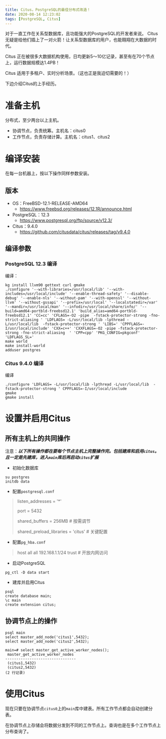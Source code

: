 ```yaml
---
title: Citus，PostgreSQL的最佳分布式改造！
date: 2020-08-14 12:23:02
tags: [PostgreSQL, Citus]
---
```


对于一直工作在关系型数据库，且功能强大的PostgreSQL的开发者来说。
Citus 无疑是给他们插上了一对火箭！让关系型数据库的用户，也能翱翔在大数据的时代。

Citus 正在被很多大数据机构使用，日均更新5～10亿记录，甚至有在70个节点上，运行数据规模达1.4PB！

Citus 适用于多租户、实时分析场景。（这也正是我迫切需要的！）

下边介绍Citus的上手经历。

# 准备主机
分布式，至少两台以上主机。
- 协调节点，负责统筹。主机名：citus0
- 工作节点，负责存储计算。主机名：citus1、citus2

# 编译安装
在每一台机器上，按以下操作同样参数安装。
## 版本
- OS：FreeBSD-12.1-RELEASE-AMD64
    - https://www.freebsd.org/releases/12.1R/announce.html
- PostgreSQL：12.3
    - https://www.postgresql.org/ftp/source/v12.3/
- Citus：9.4.0
    - https://github.com/citusdata/citus/releases/tag/v9.4.0

## 编译参数
### PostgreSQL 12.3 编译
编译：
```shell script
kg install llvm90 gettext curl gmake
./configure '--with-libraries=/usr/local/lib' '--with-includes=/usr/local/include' '--enable-thread-safety' '--disable-debug' '--enable-nls' '--without-pam' '--with-openssl' '--without-llvm' '--without-gssapi' '--prefix=/usr/local' '--localstatedir=/var' '--mandir=/usr/local/man' '--infodir=/usr/local/share/info/' '--build=amd64-portbld-freebsd12.1' 'build_alias=amd64-portbld-freebsd12.1' 'CC=cc' 'CFLAGS=-O2 -pipe  -fstack-protector-strong -fno-strict-aliasing ' 'LDFLAGS= -L/usr/local/lib -lpthread -L/usr/local/lib  -fstack-protector-strong ' 'LIBS=' 'CPPFLAGS=-I/usr/local/include' 'CXX=c++' 'CXXFLAGS=-O2 -pipe -fstack-protector-strong -fno-strict-aliasing  ' 'CPP=cpp' 'PKG_CONFIG=pkgconf' 'LDFLAGS_SL='
make world
make install-world
adduser postgres
```

### Citus 9.4.0 编译
编译
```shell script
./configure 'LDFLAGS= -L/usr/local/lib -lpthread -L/usr/local/lib  -fstack-protector-strong ' CPPFLAGS=-I/usr/local/include
gmake
gmake install
```

# 设置并启用Citus
## 所有主机上的共同操作
注意：***以下所有操作都在要每个节点主机上完整操作完。包括建库和启用`citus`。且一定是先建库，进入`main`库后再启动`citus`扩展***
- 初始化数据库
```shell script
su postgres
initdb data
```
- 配置`postgresql.conf`
> listen_addresses = '*'
>
> port = 5432
>
>shared_buffers = 256MB # 按需调节
>
>shared_preload_libraries = 'citus' # 关键配置
>
- 配置`pg_hba.conf`
>host    all             all             192.168.1.1/24          trust  # 开放内网访问
>
- 启动PostgreSQL
```shell script
pg_ctl -D data start
```
- 建库并启用Citus
```shell script
psql
create database main;
\c main
create extension citus;
```

## 协调节点上的操作
```shell script
psql main
select master_add_node('citus1',5432);
select master_add_node('citus2',5432);

main=# select master_get_active_worker_nodes();
 master_get_active_worker_nodes
--------------------------------
 (citus1,5432)
 (citus2,5432)
(2 行记录)
```

# 使用Citus
现在只要在协调节点`citus0`上的`main`库中建表。所有工作节点都会自动创建分表。

在协调节点上存储会将数据分发到不同的工作节点上。查询也是在多个工作节点上分布查询了。